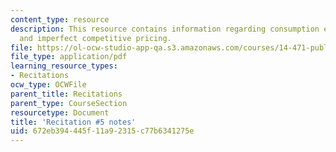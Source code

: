 ```yaml
---
content_type: resource
description: This resource contains information regarding consumption externalities
  and imperfect competitive pricing.
file: https://ol-ocw-studio-app-qa.s3.amazonaws.com/courses/14-471-public-economics-i-fall-2012/672eb394445f11a92315c77b6341275e_MIT14_471F12_recnotes5.pdf
file_type: application/pdf
learning_resource_types:
- Recitations
ocw_type: OCWFile
parent_title: Recitations
parent_type: CourseSection
resourcetype: Document
title: 'Recitation #5 notes'
uid: 672eb394-445f-11a9-2315-c77b6341275e
---
```

